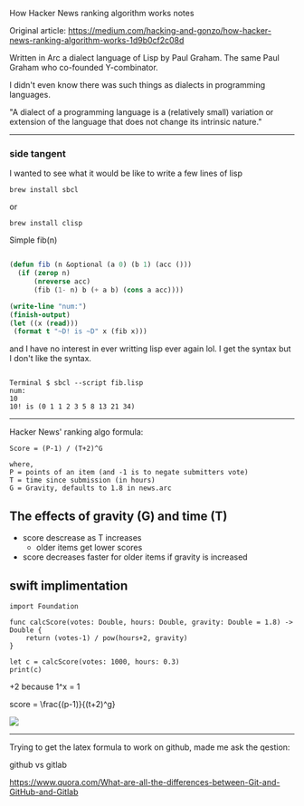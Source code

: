 How Hacker News ranking algorithm works notes

Original article: https://medium.com/hacking-and-gonzo/how-hacker-news-ranking-algorithm-works-1d9b0cf2c08d

Written in Arc a dialect language of Lisp by Paul Graham. The same Paul Graham who co-founded Y-combinator. 

I didn't even know there was such things as dialects in programming languages.

"A dialect of a programming language is a (relatively small) variation or extension of the language that does not change its intrinsic nature."

---

### side tangent

I wanted to see what it would be like to write a few lines of lisp

```
brew install sbcl
```

or 

```
brew install clisp
```


Simple fib(n)

``` lisp

(defun fib (n &optional (a 0) (b 1) (acc ()))
  (if (zerop n)
      (nreverse acc)
      (fib (1- n) b (+ a b) (cons a acc))))

(write-line "num:")
(finish-output)
(let ((x (read)))
 (format t "~D! is ~D" x (fib x)))

```

and I have no interest in ever writting lisp ever again lol. I get the syntax but I don't like the syntax.

```

Terminal $ sbcl --script fib.lisp 
num:
10
10! is (0 1 1 2 3 5 8 13 21 34)

```

---

Hacker News' ranking algo formula:

```
Score = (P-1) / (T+2)^G

where,
P = points of an item (and -1 is to negate submitters vote)
T = time since submission (in hours)
G = Gravity, defaults to 1.8 in news.arc
```


## The effects of gravity (G) and time (T)

- score descrease as T increases
	- older items get lower scores
- score decreases faster for older items if gravity is increased

## swift implimentation

```
import Foundation

func calcScore(votes: Double, hours: Double, gravity: Double = 1.8) -> Double {
    return (votes-1) / pow(hours+2, gravity)
}

let c = calcScore(votes: 1000, hours: 0.3)
print(c)
```

+2 because 1^x = 1

score = \frac{(p-1)}{(t+2)^g}


<img src="https://render.githubusercontent.com/render/math?math=score = \frac{(p-1)}{(t+2)^g}">


---

Trying to get the latex formula to work on github, made me ask the qestion:

github vs gitlab

https://www.quora.com/What-are-all-the-differences-between-Git-and-GitHub-and-Gitlab
